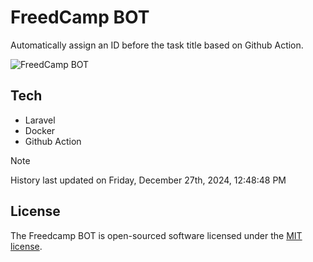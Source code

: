 # FreedCamp BOT

Automatically assign an ID before the task title based on Github Action.

![FreedCamp BOT](https://repository-images.githubusercontent.com/737932867/7d34798b-2680-471c-b089-a78a718d3d6a)

## Tech

- Laravel
- Docker
- Github Action

> [!NOTE]  
> History last updated on Friday, December 27th, 2024, 12:48:48 PM

## License

The Freedcamp BOT is open-sourced software licensed under the [MIT license](https://opensource.org/licenses/MIT).
